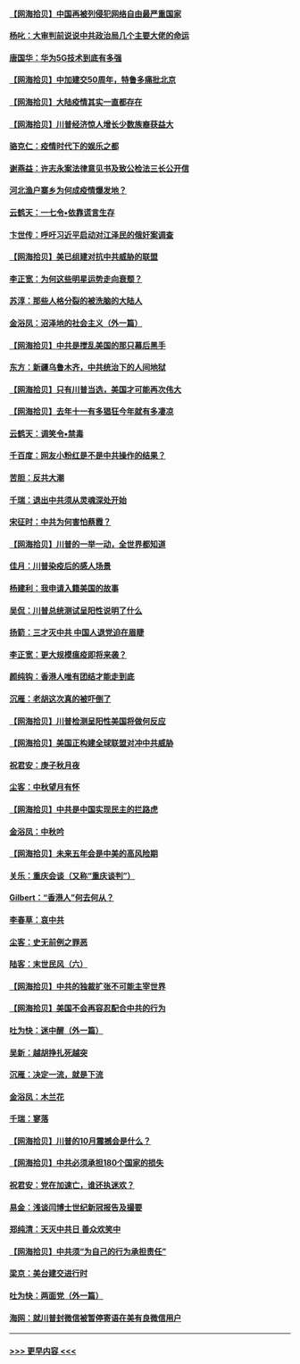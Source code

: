 #### [【网海拾贝】中国再被列侵犯网络自由最严重国家](../pages/nsc993/n12479643.md?t=10161302) 
#### [杨叱：大审判前说说中共政治局几个主要大佬的命运](../pages/nsc993/n12477527.md?t=10161302) 
#### [唐国华：华为5G技术到底有多强](../pages/nsc993/n12477483.md?t=10161302) 
#### [【网海拾贝】中加建交50周年，特鲁多痛批北京](../pages/nsc993/n12476892.md?t=10161302) 
#### [【网海拾贝】大陆疫情其实一直都存在](../pages/nsc993/n12473948.md?t=10161302) 
#### [【网海拾贝】川普经济惊人增长少数族裔获益大](../pages/nsc993/n12471565.md?t=10161302) 
#### [骆克仁：疫情时代下的娱乐之都](../pages/nsc993/n12471312.md?t=10161302) 
#### [谢燕益：许志永案法律意见书及致公检法三长公开信](../pages/nsc993/n12470870.md?t=10161302) 
#### [河北渔户寨乡为何成疫情爆发地？](../pages/nsc993/n12464936.md?t=10161302) 
#### [云鹤天：一七令▪依靠谎言生存](../pages/nsc993/n12470034.md?t=10161302) 
#### [卞世传：呼吁习近平启动对江泽民的俄奸案调查](../pages/nsc993/n12469722.md?t=10161302) 
#### [【网海拾贝】美已组建对抗中共威胁的联盟](../pages/nsc993/n12469018.md?t=10161302) 
#### [李正宽：为何这些明星运势走向衰颓？](../pages/nsc993/n12468730.md?t=10161302) 
#### [苏淳：那些人格分裂的被洗脑的大陆人](../pages/nsc993/n12467858.md?t=10161302) 
#### [金浴凤：沼泽地的社会主义（外一篇）](../pages/nsc993/n12467792.md?t=10161302) 
#### [【网海拾贝】中共是搅乱美国的那只幕后黑手](../pages/nsc993/n12467700.md?t=10161302) 
#### [东方：新疆乌鲁木齐，中共统治下的人间地狱](../pages/nsc993/n12466075.md?t=10161302) 
#### [【网海拾贝】只有川普当选，美国才可能再次伟大](../pages/nsc993/n12466013.md?t=10161302) 
#### [【网海拾贝】去年十一有多猖狂今年就有多凄凉](../pages/nsc993/n12463649.md?t=10161302) 
#### [云鹤天：调笑令▪禁毒](../pages/nsc993/n12462975.md?t=10161302) 
#### [千百度：网友小粉红是不是中共操作的结果？](../pages/nsc993/n12461025.md?t=10161302) 
#### [苦胆：反共大潮](../pages/nsc993/n12459469.md?t=10161302) 
#### [千瑞：退出中共须从灵魂深处开始](../pages/nsc993/n12459437.md?t=10161302) 
#### [宋征时：中共为何害怕蔡霞？](../pages/nsc993/n12459097.md?t=10161302) 
#### [【网海拾贝】川普的一举一动，全世界都知道](../pages/nsc993/n12458825.md?t=10161302) 
#### [佳月：川普染疫后的感人场景](../pages/nsc993/n12456994.md?t=10161302) 
#### [杨建利：我申请入籍美国的故事](../pages/nsc993/n12455635.md?t=10161302) 
#### [吴侃：川普总统测试呈阳性说明了什么](../pages/nsc993/n12451869.md?t=10161302) 
#### [扬箭：三才灭中共 中国人退党迫在眉睫](../pages/nsc993/n12451842.md?t=10161302) 
#### [李正宽：更大规模瘟疫即将来袭？](../pages/nsc993/n12451455.md?t=10161302) 
#### [颜纯钩：香港人唯有团结才能走到底](../pages/nsc993/n12450870.md?t=10161302) 
#### [沉雁：老胡这次真的被吓倒了](../pages/nsc993/n12449796.md?t=10161302) 
#### [【网海拾贝】川普检测呈阳性美国将做何反应](../pages/nsc993/n12449042.md?t=10161302) 
#### [【网海拾贝】美国正构建全球联盟对冲中共威胁](../pages/nsc993/n12446580.md?t=10161302) 
#### [祝君安：庚子秋月夜](../pages/nsc993/n12445870.md?t=10161302) 
#### [尘客：中秋望月有怀](../pages/nsc993/n12444632.md?t=10161302) 
#### [【网海拾贝】中共是中国实现民主的拦路虎](../pages/nsc993/n12443573.md?t=10161302) 
#### [金浴凤：中秋吟](../pages/nsc993/n12441773.md?t=10161302) 
#### [【网海拾贝】未来五年会是中美的高风险期](../pages/nsc993/n12440760.md?t=10161302) 
#### [关乐：重庆会谈（又称“重庆谈判”）](../pages/nsc993/n12437525.md?t=10161302) 
#### [Gilbert：“香港人”何去何从？](../pages/nsc993/n12435894.md?t=10161302) 
#### [李春草：哀中共](../pages/nsc993/n12435874.md?t=10161302) 
#### [尘客：史无前例之罪恶](../pages/nsc993/n12435762.md?t=10161302) 
#### [陆客：末世民风（六）](../pages/nsc993/n12435354.md?t=10161302) 
#### [【网海拾贝】中共的独裁扩张不可能主宰世界](../pages/nsc993/n12435151.md?t=10161302) 
#### [【网海拾贝】美国不会再容忍配合中共的行为](../pages/nsc993/n12433808.md?t=10161302) 
#### [吐为快：迷中醒（外一篇）](../pages/nsc993/n12433585.md?t=10161302) 
#### [吴新：越胡挣扎死越突](../pages/nsc993/n12433562.md?t=10161302) 
#### [沉雁：决定一流，就是下流](../pages/nsc993/n12432128.md?t=10161302) 
#### [金浴凤：木兰花](../pages/nsc993/n12432124.md?t=10161302) 
#### [千瑞：寥落](../pages/nsc993/n12432071.md?t=10161302) 
#### [【网海拾贝】川普的10月震撼会是什么？](../pages/nsc993/n12431624.md?t=10161302) 
#### [【网海拾贝】中共必须承担180个国家的损失](../pages/nsc993/n12428893.md?t=10161302) 
#### [祝君安：党在加速亡，谁还执迷欢？](../pages/nsc993/n12428652.md?t=10161302) 
#### [易金：浅谈闫博士世纪新冠报告及撮要](../pages/nsc993/n12426822.md?t=10161302) 
#### [郑纯清：天灭中共日 善众欢笑中](../pages/nsc993/n12426784.md?t=10161302) 
#### [【网海拾贝】中共须“为自己的行为承担责任”](../pages/nsc993/n12426067.md?t=10161302) 
#### [梁京：美台建交进行时](../pages/nsc993/n12424066.md?t=10161302) 
#### [吐为快：两面党（外一篇）](../pages/nsc993/n12424043.md?t=10161302) 
#### [海网：就川普封微信被暂停寄语在美有良微信用户](../pages/nsc993/n12424021.md?t=10161302) 

----
#### [ >>> 更早内容 <<< ](../indexes/nsc993-earlier.md)
